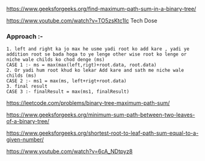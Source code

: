 https://www.geeksforgeeks.org/find-maximum-path-sum-in-a-binary-tree/

https://www.youtube.com/watch?v=TO5zsKtc1Ic
Tech Dose 

### Approach :-  
    1. left and right ka jo max he usme yadi root ko add kare , yadi ye addition root se bada hoga to ye lenge other wise root ko lenge or niche wale childs ko chod denge (ms)
    CASE 1 :- ms = max(max(left,rigt)+root.data, root.data)
    2. Or yadi hum root khud ko lekar Add kare and sath me niche wale childs (ms)
    CASE 2 :- ms1 = max(ms, left+rigt+root.data)
    3. final result
    CASE 3 :- finalResult = max(ms1, finalResult)

https://leetcode.com/problems/binary-tree-maximum-path-sum/

https://www.geeksforgeeks.org/minimum-sum-path-between-two-leaves-of-a-binary-tree/

https://www.geeksforgeeks.org/shortest-root-to-leaf-path-sum-equal-to-a-given-number/

https://www.youtube.com/watch?v=6cA_NDtpyz8